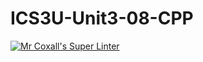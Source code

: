 # ICS3U-Unit3-08-CPP

[![Mr Coxall's Super Linter](https://github.com/CristianoSellitto/ICS3U-Unit3-08-CPP/workflows/Mr%20Coxall's%20Super%20Linter/badge.svg)](https://github.com/CristianoSellitto/ICS3U-Unit3-08-CPP/actions/)

